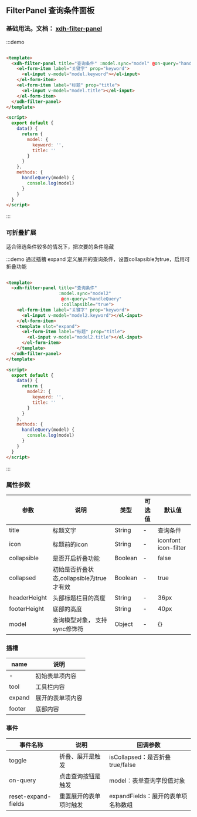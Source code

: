 <script>
export default {
  data() {
    return {
      model: {
        keyword: '',
        title: ''
      },
       model2: {
        keyword: '',
        title: ''
       }
    }
  },
  methods: {
    handleQuery(model) {
      console.log(model)
    }
  }
}
</script>

## FilterPanel 查询条件面板

### 基础用法。文档： [xdh-filter-panel](#/src/widgets%2Fmodule-widgets_xdh-filter-panel.html)

:::demo

```html

<template>
  <xdh-filter-panel title="查询条件" :model.sync="model" @on-query="handleQuery">
    <el-form-item label="关键字" prop="keyword">
      <el-input v-model="model.keyword"></el-input>
    </el-form-item>
    <el-form-item label="标题" prop="title">
      <el-input v-model="model.title"></el-input>
    </el-form-item>
  </xdh-filter-panel>
</template>

<script>
  export default {
    data() {
      return {
        model: {
          keyword: '',
          title: ''
        }
      }
    },
    methods: {
      handleQuery(model) {
        console.log(model)
      }
    }
  }
</script>

```
:::

### 可折叠扩展

适合筛选条件较多的情况下，把次要的条件隐藏

:::demo 通过插槽 expand 定义展开的查询条件，设置collapsible为true，启用可折叠功能

```html

<template>
  <xdh-filter-panel title="查询条件"
                    :model.sync="model2"
                     @on-query="handleQuery"
                     :collapsible="true">
    <el-form-item label="关键字" prop="keyword">
      <el-input v-model="model2.keyword"></el-input>
    </el-form-item>
    <template slot="expand">
      <el-form-item label="标题" prop="title">
        <el-input v-model="model2.title"></el-input>
      </el-form-item>
    </template>
  </xdh-filter-panel>
</template>

<script>
  export default {
    data() {
      return {
        model2: {
          keyword: '',
          title: ''
        }
      }
    },
    methods: {
      handleQuery(model) {
        console.log(model)
      }
    }
  }
</script>

```
:::

### 属性参数

| 参数 | 说明 | 类型 | 可选值 | 默认值 |
|----|----|----|----|----|
| title | 标题文字 | String | -  | 查询条件 |
| icon | 标题前的icon | String | - | iconfont icon-filter |
| collapsible | 是否开启折叠功能 | Boolean | -  | false |
| collapsed | 初始是否折叠状态,collapsible为true才有效 | Boolean | -  | true |
| headerHeight | 头部标题栏目的高度 | String | -  | 36px |
| footerHeight | 底部的高度 | String | -  | 40px |
| model | 查询模型对象， 支持sync修饰符 | Object | -  | {} |

###  插槽

| name | 说明 |
|-----|-----|
| - | 初始表单项内容 |
| tool | 工具栏内容 |
| expand | 展开的表单项内容 |
| footer | 底部内容 |

### 事件

| 事件名称 | 说明 | 回调参数 |
|----|----|----|
| toggle | 折叠、展开是触发 | isCollapsed：是否折叠 true/false |
| on-query | 点击查询按钮是触发 | model：表单查询字段值对象 |
| reset-expand-fields | 重置展开的表单项时触发 | expandFields：展开的表单项名称数组 |

